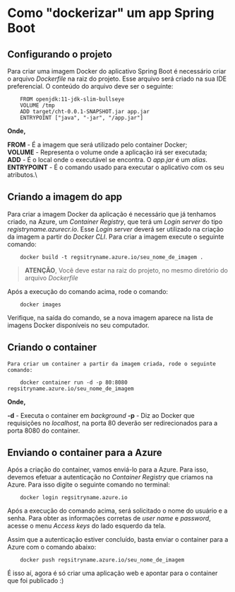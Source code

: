 # Como "dockerizar" um app Spring Boot

## Configurando o projeto

Para criar uma imagem Docker do aplicativo Spring Boot é necessário criar o arquivo *Dockerfile* na raiz do projeto. Esse arquivo será criado na sua IDE preferencial. O conteúdo do arquivo deve ser o seguinte:

		FROM openjdk:11-jdk-slim-bullseye
		VOLUME /tmp
		ADD target/cht-0.0.1-SNAPSHOT.jar app.jar
		ENTRYPOINT ["java", "-jar", "/app.jar"]

**Onde,**

**FROM** - É a imagem que será utilizado pelo container Docker;\
**VOLUME** - Representa o volume onde a aplicação irá ser executada;\
**ADD** - É o local onde o executável se encontra. O *app.jar* é um *alias*.\
**ENTRYPOINT** - É o comando usado para executar o aplicativo com os seu atributos.\

## Criando a imagem do app

Para criar a imagem Docker da aplicação é necessário que já tenhamos criado, na Azure, um *Container Registry*, que terá um *Login server* do tipo *registryname.azurecr.io*. Esse *Login server* deverá ser utilizado na criação da imagem a partir do *Docker CLI*. Para criar a imagem execute o seguinte comando:

		docker build -t regsitryname.azure.io/seu_nome_de_imagem .

> **ATENÇÃO**, Você deve estar na raiz do projeto, no mesmo diretório do arquivo *Dockerfile*

Após a execução do comando acima, rode o comando:

		docker images

Verifique, na saída do comando, se a nova imagem aparece na lista de imagens Docker disponíveis no seu computador.


## Criando o container

	Para criar um container a partir da imagem criada, rode o seguinte comando:

		docker container run -d -p 80:8080 regsitryname.azure.io/seu_nome_de_imagem

**Onde,**

**-d** - Executa o container em *background*
**-p** - Diz ao Docker que requisições no *localhost*, na porta 80 deverão ser redirecionados para a porta 8080 do container.


## Enviando o container para a Azure

Após a criação do container, vamos enviá-lo para a Azure. Para isso, devemos efetuar a autenticação no *Container Registry* que criamos na Azure. Para isso digite o seguinte comando no terminal:

		docker login regsitryname.azure.io			

Após a execução do comando acima, será solicitado o nome do usuário e a senha. Para obter as informações corretas de *user name*  e *password*, acesse o menu *Access keys* do lado esquerdo da tela.

Assim que a autenticação estiver concluído, basta enviar o container para a Azure com o comando abaixo:

		docker push regsitryname.azure.io/seu_nome_de_imagem 

É isso aí, agora é só criar uma aplicação web e apontar para o container que foi publicado :)
